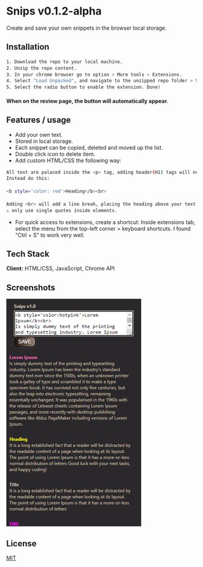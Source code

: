 
# Snips v0.1.2-alpha
Create and save your own snippets in the browser local storage.

## Installation

```bash
1. Download the repo to your local machine.
2. Unzip the repo content. 
3. In your chrome browser go to option > More tools > Extensions.
4. Select "Load Unpacked", and navigate to the unzipped repo folder > Select Folder.
5. Select the radio button to enable the extension. Done! 
```
#### When on the review page, the button will automatically appear.
    
## Features / usage

- Add your own text. 
- Stored in local storage.
- Each snippet can be copied, deleted and moved up the list. 
- Double click icon to delete item.
- Add custom HTML/CSS the following way:
```bash
All text are palaced inside the <p> tag, adding header(H1) tags will not work.
Instead do this:

<b style='color: red'>Heading</b><br>

Adding <br> will add a line break, placing the heading above your text.
⚠ only use single quotes inside elements.
```

- For quick access to extensions, create a shortcut: Inside extensions tab, select the menu from the top-left corner > keyboard shortcuts. I found "Ctrl + S" to work very well.

## Tech Stack

**Client:** HTML/CSS, JavaScript, Chrome API


## Screenshots

![App Screenshot](https://github.com/JasonMorta/CustomSnippet-Extension/blob/main/Screenshot.png)


## License

[MIT](https://choosealicense.com/licenses/mit/)

